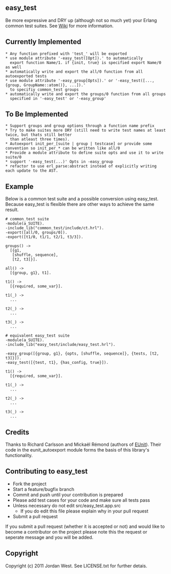 ## easy_test

Be more expressive and DRY up (although not so much yet) your Erlang common test suites. See [Wiki](https://github.com/jrwest/easy_test/wiki) for more information.

## Currently Implemented

    * Any function prefixed with 'test_' will be exported
    * use module attribute '-easy_test([Opt]).' to automatically
      export function Name/1. if {init, true} is specified export Name/0 as well
    * automatically write and export the all/0 function from all autoexported tests
    * use module attribute '-easy_group[Opts]).' or '-easy_test([..., {group, GroupName::atom()}, ...]).' 
      to specifiy common_test groups
    * automatically write and export the groups/0 function from all groups 
      specified in '-easy_test' or '-easy_group'


## To Be Implemented
 
    * Support groups and group options through a function name prefix
    * Try to make suites more DRY (still need to write test names at least twice, but thats still better
      than atleast three times). 
    * Autoexport init_per_[suite | group | testcase] or provide some convention so init_per_* can be written like all/0
    * Provide a module attribute to define suite opts and use it to write suite/0
    * support '-easy_test(...)' Opts in -easy_group
    * refactor to use erl_parse:abstract instead of explicitly writing each update to the AST. 

## Example

Below is a common test suite and a possible conversion using easy_test. Because easy_test is flexible there are other ways to achieve the same result.

    # common_test suite
    -module(a_SUITE).
    -include_lib("common_test/include/ct.hrl").
    -export([all/0, groups/0]).
    -export([t1/0, t1/1, t2/1, t3/3]).
    
    groups() ->
      [{g1,
       [shuffle, sequence],
       [t2, t3]}].
       
    all() ->
      [{group, g1}, t1].
      
    t1() ->
      [{required, some_var}].
      
    t1(_) ->
      ...
      
    t2(_) ->
      ...
      
    t3(_) ->
      ...
      
    # equivalent easy_test suite
    -module(a_SUITE).
    -include_lib("easy_test/include/easy_test.hrl").
    
    -easy_group([{group, g1}, {opts, [shuffle, sequence]}, {tests, [t2, t3]}]).
    -easy_test([{test, t1}, {has_config, true}]).
      
    t1() ->
      [{required, some_var}].
      
    t1(_) ->
      ...
      
    t2(_) ->
      ...
      
    t3(_) ->
      ...

## Credits

Thanks to Richard Carlsson and Mickaël Rémond (authors of [EUnit](http://svn.process-one.net/contribs/trunk/eunit/doc/overview-summary.html)). 
Their code in the eunit_autoexport module forms the basis of this library's functionality.

## Contributing to easy_test

* Fork the project
* Start a feature/bugfix branch
* Commit and push until your contribution is prepared
* Please add test cases for your code and make sure all tests pass
* Unless necessary do not edit src/easy_test.app.src
  * If you do edit this file please explain why in your pull request
* Submit a pull request

If you submit a pull request (whether it is accepted or not) and would like to become a contributor on the project please note this the request or seperate message and you will be added.     

## Copyright

Copyright (c) 2011 Jordan West. See LICENSE.txt for further detais.
